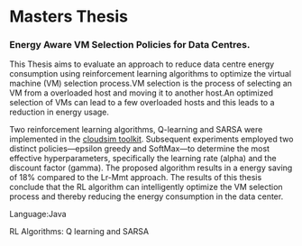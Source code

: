 # Masters Thesis
### Energy Aware VM Selection Policies for Data Centres.

This Thesis  aims
to evaluate an approach to reduce data centre energy consumption
using reinforcement learning algorithms to optimize the virtual machine (VM) selection process.VM selection is the process of selecting an VM from a overloaded host and moving it to another host.An optimized selection of VMs can lead to a few overloaded hosts and this leads to a reduction in energy usage. 

Two reinforcement learning algorithms, Q-learning and SARSA 
were implemented in the [cloudsim toolkit](https://github.com/Cloudslab/cloudsim). Subsequent experiments employed two distinct policies—epsilon greedy and SoftMax—to determine the most effective hyperparameters, specifically the learning rate (alpha) and the discount factor (gamma).
The proposed algorithm results
in a energy saving of 18% compared to the Lr-Mmt approach. The
results of this thesis conclude that the RL algorithm can intelligently
optimize the VM selection process and thereby reducing the energy
consumption in the data center.

Language:Java

RL Algorithms: Q learning and SARSA
